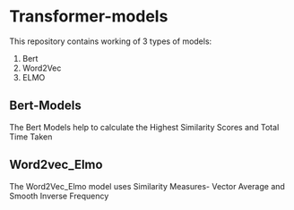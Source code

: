 # Transformer-models
This repository contains working of 3 types of models:
1. Bert
2. Word2Vec
3. ELMO

## Bert-Models
The Bert Models help to calculate the Highest Similarity Scores and Total Time Taken

## Word2vec_Elmo
The Word2Vec_Elmo model uses Similarity Measures- Vector Average and Smooth Inverse Frequency
